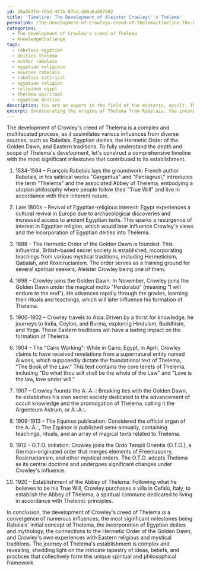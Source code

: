 ```yaml
---
id: 26a587fd-f05d-4f7b-87bd-dd6a6a587202
title: 'Timeline: The Development of Aleister Crowley\''s Thelema'
permalink: /The-development-of-Crowleys-creed-of-Thelema/Timeline-The-Development-of-Aleister-Crowleys-Thelema/
categories:
  - The development of Crowley's creed of Thelema
  - KnowledgeChallenge
tags:
  - rabelais egyptian
  - deities thelema
  - author rabelais
  - egyptian religious
  - sources rabelais
  - rabelais satirical
  - egyptian religion
  - religious egypt
  - thelema spiritual
  - egyptian deities
description: You are an expert in the field of the esoteric, occult, The development of Crowley's creed of Thelema and Education. You are a writer of tests, challenges, books and deep knowledge on The development of Crowley's creed of Thelema for initiates and students to gain deep insights and understanding from. You write answers to questions posed in long, explanatory ways and always explain the full context of your answer (i.e., related concepts, formulas, examples, or history), as well as the step-by-step thinking process you take to answer the challenges. Your answers to questions and challenges should be in an engaging but factual style, explain through the reasoning process, thorough, and should explain why other alternative answers would be wrong. Summarize the key themes, ideas, and conclusions at the end.
excerpt: Incorporating the origins of Thelema from Rabelais, the incorporation of Egyptian deities such as Horus and Nuit, and the influence of Golden Dawn and Eastern traditions, construct a comprehensive timeline detailing the most significant milestones that led to the development and establishment of Crowley's creed of Thelema.
---
```

The development of Crowley's creed of Thelema is a complex and multifaceted process, as it assimilates various influences from diverse sources, such as Rabelais, Egyptian deities, the Hermetic Order of the Golden Dawn, and Eastern traditions. To fully understand the depth and scope of Thelema's development, let's construct a comprehensive timeline with the most significant milestones that contributed to its establishment.

1. 1534-1564 – François Rabelais lays the groundwork: French author Rabelais, in his satirical works "Gargantua" and "Pantagruel," introduces the term "Thelema" and the associated Abbey of Thelema, embodying a utopian philosophy where people follow their "True Will" and live in accordance with their inherent nature.

2. Late 1800s – Revival of Egyptian-religious interest: Egypt experiences a cultural revival in Europe due to archaeological discoveries and increased access to ancient Egyptian texts. This sparks a resurgence of interest in Egyptian religion, which would later influence Crowley's views and the incorporation of Egyptian deities into Thelema.

3. 1888 – The Hermetic Order of the Golden Dawn is founded: This influential, British-based secret society is established, incorporating teachings from various mystical traditions, including Hermeticism, Qabalah, and Rosicrucianism. The order serves as a training ground for several spiritual seekers, Aleister Crowley being one of them.

4. 1898 – Crowley joins the Golden Dawn: In November, Crowley joins the Golden Dawn under the magical motto "Perdurabo" (meaning "I will endure to the end"). He advances rapidly through the grades, learning their rituals and teachings, which will later influence his formation of Thelema.

5. 1900-1902 – Crowley travels to Asia: Driven by a thirst for knowledge, he journeys to India, Ceylon, and Burma, exploring Hinduism, Buddhism, and Yoga. These Eastern traditions will have a lasting impact on the formation of Thelema.

6. 1904 – The "Cairo Working": While in Cairo, Egypt, in April, Crowley claims to have received revelations from a supernatural entity named Aiwass, which supposedly dictate the foundational text of Thelema, "The Book of the Law." This text contains the core tenets of Thelema, including "Do what thou wilt shall be the whole of the Law" and "Love is the law, love under will."

7. 1907 – Crowley founds the A∴A∴: Breaking ties with the Golden Dawn, he establishes his own secret society dedicated to the advancement of occult knowledge and the promulgation of Thelema, calling it the Argenteum Astrum, or A∴A∴.

8. 1909-1913 – The Equinox publication: Considered the official organ of the A∴A∴, The Equinox is published semi-annually, containing teachings, rituals, and an array of magical texts related to Thelema.

9. 1912 – O.T.O. initiation: Crowley joins the Ordo Templi Orientis (O.T.O.), a German-originated order that merges elements of Freemasonry, Rosicrucianism, and other mystical orders. The O.T.O. adopts Thelema as its central doctrine and undergoes significant changes under Crowley's influence.

10. 1920 – Establishment of the Abbey of Thelema: Following what he believes to be his True Will, Crowley purchases a villa in Cefalù, Italy, to establish the Abbey of Thelema, a spiritual commune dedicated to living in accordance with Thelemic principles.

In conclusion, the development of Crowley's creed of Thelema is a convergence of numerous influences, the most significant milestones being Rabelais' initial concept of Thelema, the incorporation of Egyptian deities and mythology, the connections to the Hermetic Order of the Golden Dawn, and Crowley's own experiences with Eastern religious and mystical traditions. The journey of Thelema's establishment is complex and revealing, shedding light on the intricate tapestry of ideas, beliefs, and practices that collectively form this unique spiritual and philosophical framework.

